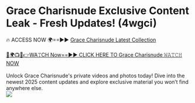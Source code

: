 # Grace Charisnude Exclusive Content Leak - Fresh Updates! (4wgci)

🔥 ACCESS NOW 🌍==►► <a href="https://tinyurl.com/yc657z5k" rel="nofollow">Grace Charisnude Latest Collection</a>
<br><br>
[🔴🌍📺📱👉WA𝚃CH Now==►► CLICK HERE TO Grace Charisnude 𝚆𝙰𝚃𝙲𝙷 NOW](https://tinyurl.com/yc657z5k)
<br><br>
Unlock Grace Charisnude's private videos and photos today! Dive into the newest 2025 content updates and explore exclusive material you won’t find anywhere else.
<br>
<a href="https://tinyurl.com/yc657z5k" rel="nofollow" data-target="animated-image.originalLink"><img src="https://camo.githubusercontent.com/8a4f000d20f83aca3bf7ec5f350d767afa0574a8a352519fd8cfa583a6f93a33/68747470733a2f2f692e696d6775722e636f6d2f644a486b345a712e676966" data-canonical-src="https://i.imgur.com/dJHk4Zq.gif" style="max-width: 100%; display: inline-block;" data-target="animated-image.originalImage"></a>
<br>
